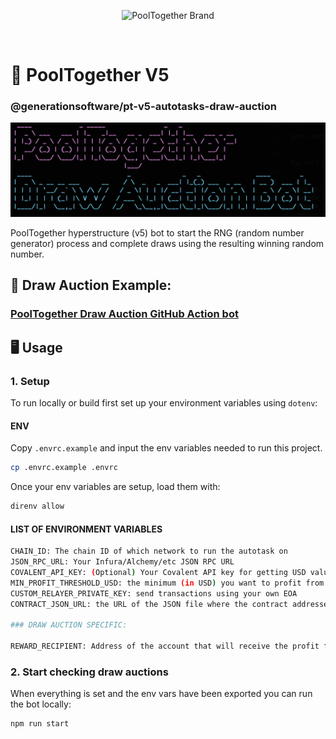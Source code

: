 <p align="center">
  <img src="https://raw.githubusercontent.com/GenerationSoftware/pt-v5-utils-js/main/img/pooltogether-logo--purple@2x.png?raw=true" alt="PoolTogether Brand" style="max-width:100%;" width="300">
</p>

<br />

# 🤖 PoolTogether V5

### @generationsoftware/pt-v5-autotasks-draw-auction

![title image for PoolTogether Draw Auction Bot](https://github.com/generationsoftware/pt-v5-autotasks/raw/main/packages/draw-auction/draw-auction-img.png "title image for PoolTogether Draw Auction Bot")

PoolTogether hyperstructure (v5) bot to start the RNG (random number generator) process and complete draws using the resulting winning random number.

## 📖 Draw Auction Example:

### [PoolTogether Draw Auction GitHub Action bot](https://github.com/GenerationSoftware/pt-v5-draw-auction-gh-action-bot)

## 🖥️ Usage

### 1. Setup

To run locally or build first set up your environment variables using `dotenv`:

#### ENV

Copy `.envrc.example` and input the env variables needed to run this project.

```sh
cp .envrc.example .envrc
```

Once your env variables are setup, load them with:

```sh
direnv allow
```

#### LIST OF ENVIRONMENT VARIABLES

```sh
CHAIN_ID: The chain ID of which network to run the autotask on
JSON_RPC_URL: Your Infura/Alchemy/etc JSON RPC URL
COVALENT_API_KEY: (Optional) Your Covalent API key for getting USD values of tokens
MIN_PROFIT_THRESHOLD_USD: the minimum (in USD) you want to profit from each swap (ie. 1 is $1.00)
CUSTOM_RELAYER_PRIVATE_KEY: send transactions using your own EOA
CONTRACT_JSON_URL: the URL of the JSON file where the contract addresses and ABIs live (typically a commit on GitHub)

### DRAW AUCTION SPECIFIC:

REWARD_RECIPIENT: Address of the account that will receive the profit for starting and finishing the RNG auctions, can be any other contract/EOA address or if blank sets recipient to be the relayer address

```

### 2. Start checking draw auctions

When everything is set and the env vars have been exported you can run the bot locally:

```sh
npm run start
```
